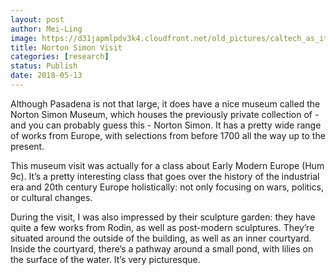 ```yaml
---
layout: post
author: Mei-Ling
image: https://d31japmlpdv3k4.cloudfront.net/old_pictures/caltech_as_it_happens/6a0105349b8251970b0224e0355818200d.jpg
title: Norton Simon Visit
categories: [research]
status: Publish
date: 2018-05-13
---
```



Although Pasadena is not that large, it does have a nice museum called the Norton Simon Museum, which houses the previously private collection of - and you can probably guess this - Norton Simon. It has a pretty wide range of works from Europe, with selections from before 1700 all the way up to the present.

This museum visit was actually for a class about Early Modern Europe (Hum 9c). It’s a pretty interesting class that goes over the history of the industrial era and 20th century Europe holistically: not only focusing on wars, politics, or cultural changes.

During the visit, I was also impressed by their sculpture garden: they have quite a few works from Rodin, as well as post-modern sculptures. They’re situated around the outside of the building, as well as an inner courtyard. Inside the courtyard, there’s a pathway around a small pond, with lilies on the surface of the water. It’s very picturesque.

